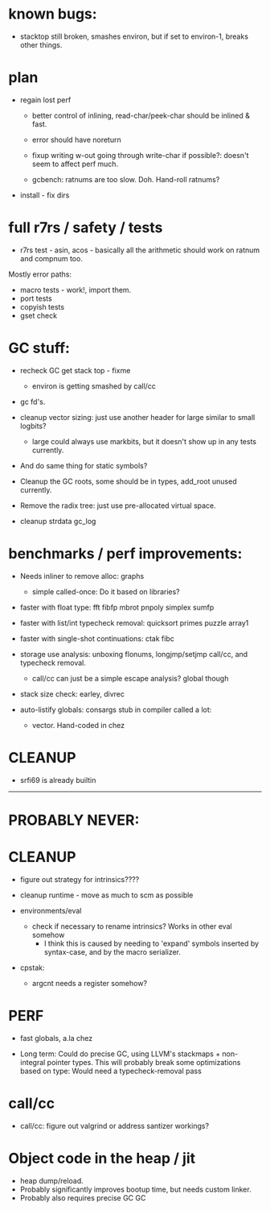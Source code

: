 # known bugs:
  * stacktop still broken, smashes environ, but if set to environ-1, breaks other things.

# plan
  * regain lost perf
	* better control of inlining, read-char/peek-char should be inlined & fast.
	* error should have noreturn
	
	* fixup writing w-out going through write-char if possible?: doesn't seem to affect perf much.
	* gcbench: ratnums are too slow.  Doh.  Hand-roll ratnums?
  * install - fix dirs

	 
# full r7rs / safety / tests
  * r7rs test - asin, acos - basically all the arithmetic should work on ratnum and compnum too.
  
  Mostly error paths:
  * macro tests - work!, import them.
  * port tests
  * copyish tests
  * gset check
  
# GC stuff:
* recheck GC get stack top - fixme
  * environ is getting smashed by call/cc

* gc fd's.
* cleanup vector sizing: just use another header for large similar to small logbits?
  * large could always use markbits, but it doesn't show up in any tests currently.
* And do same thing for static symbols?
* Cleanup the GC roots, some should be in types, add_root unused currently.
* Remove the radix tree: just use pre-allocated virtual space.
* cleanup strdata gc_log

# benchmarks / perf improvements:
  * Needs inliner to remove alloc: graphs
    * simple called-once: Do it based on libraries?
  * faster with float type: fft fibfp mbrot pnpoly simplex sumfp
  * faster with list/int typecheck removal: quicksort primes puzzle array1
  * faster with single-shot continuations: ctak fibc
  * storage use analysis: unboxing flonums, longjmp/setjmp call/cc, and typecheck removal.
    * call/cc can just be a simple escape analysis? global though
  
  * stack size check: earley, divrec
  * auto-listify globals: consargs stub in compiler called a lot: 
    * vector. Hand-coded in chez

# CLEANUP

* srfi69 is already builtin

----------------------------------------


# PROBABLY NEVER:	 

# CLEANUP

* figure out strategy for intrinsics????
* cleanup runtime - move as much to scm as possible
* environments/eval
  * check if necessary to rename intrinsics? Works in other eval somehow
     * I think this is caused by needing to 'expand' symbols inserted by 
	   syntax-case, and by the macro serializer.

* cpstak:
  * argcnt needs a register somehow?
  
# PERF

* fast globals, a.la chez

* Long term: Could do precise GC, using LLVM's stackmaps + non-integral pointer types. 
     This will probably break some optimizations based on type: Would need
	 a typecheck-removal pass
	 
# call/cc
  * call/cc: figure out valgrind or address santizer workings?

# Object code in the heap / jit
 * heap dump/reload.
 * Probably significantly improves bootup time, but needs custom linker.
 * Probably also requires precise GC GC
